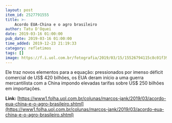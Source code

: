 ```yaml
---
layout: post
item_id: 2527791555
title: >-
    Acordo EUA-China e o agro brasileiro
author: Tatu D'Oquei
date: 2019-03-16 01:00:00
pub_date: 2019-03-16 01:00:00
time_added: 2019-12-23 21:19:33
category: refletimos
tags: []
image: https://f.i.uol.com.br/fotografia/2019/03/15/15526794115c8c01f393b81_1552679411_3x2_rt.jpg
---
```


Ele traz novos elementos para a equação: pressionados por imenso déficit comercial de US$ 420 bilhões, os EUA deram início a uma guerra mercantilista com a China impondo elevadas tarifas sobre US$ 250 bilhões em importações.

**Link:** [https://www1.folha.uol.com.br/colunas/marcos-jank/2019/03/acordo-eua-china-e-o-agro-brasileiro.shtml](https://www1.folha.uol.com.br/colunas/marcos-jank/2019/03/acordo-eua-china-e-o-agro-brasileiro.shtml)

